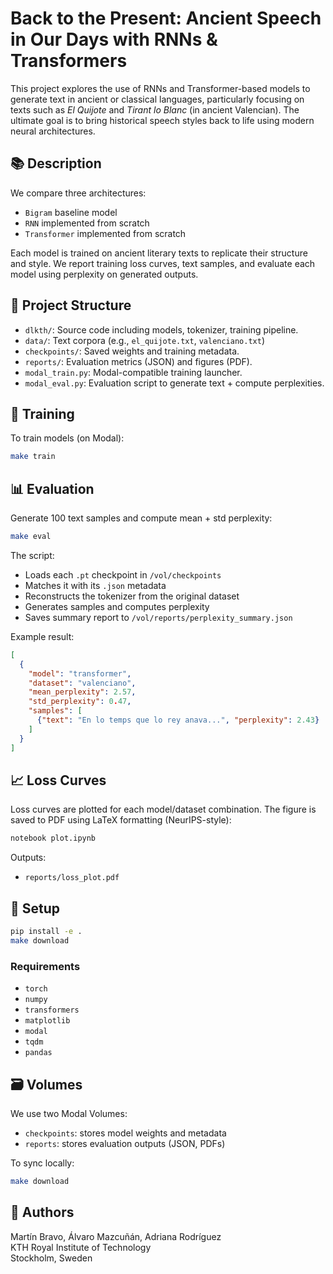 # Back to the Present: Ancient Speech in Our Days with RNNs & Transformers

This project explores the use of RNNs and Transformer-based models to generate text in ancient or classical languages, particularly focusing on texts such as *El Quijote* and *Tirant lo Blanc* (in ancient Valencian). The ultimate goal is to bring historical speech styles back to life using modern neural architectures.

## 📚 Description

We compare three architectures:

- `Bigram` baseline model
- `RNN` implemented from scratch
- `Transformer` implemented from scratch

Each model is trained on ancient literary texts to replicate their structure and style. We report training loss curves, text samples, and evaluate each model using perplexity on generated outputs.

## 📁 Project Structure

- `dlkth/`: Source code including models, tokenizer, training pipeline.
- `data/`: Text corpora (e.g., `el_quijote.txt`, `valenciano.txt`)
- `checkpoints/`: Saved weights and training metadata.
- `reports/`: Evaluation metrics (JSON) and figures (PDF).
- `modal_train.py`: Modal-compatible training launcher.
- `modal_eval.py`: Evaluation script to generate text + compute perplexities.

## 🧪 Training

To train models (on Modal):

```bash
make train
```

## 📊 Evaluation

Generate 100 text samples and compute mean + std perplexity:

```bash
make eval
```

The script:
- Loads each `.pt` checkpoint in `/vol/checkpoints`
- Matches it with its `.json` metadata
- Reconstructs the tokenizer from the original dataset
- Generates samples and computes perplexity
- Saves summary report to `/vol/reports/perplexity_summary.json`

Example result:

```json
[
  {
    "model": "transformer",
    "dataset": "valenciano",
    "mean_perplexity": 2.57,
    "std_perplexity": 0.47,
    "samples": [
      {"text": "En lo temps que lo rey anava...", "perplexity": 2.43}
    ]
  }
]
```

## 📈 Loss Curves

Loss curves are plotted for each model/dataset combination. The figure is saved to PDF using LaTeX formatting (NeurIPS-style):

```bash
notebook plot.ipynb
```

Outputs:

- `reports/loss_plot.pdf`

## 💾 Setup

```bash
pip install -e .
make download
```

### Requirements
- `torch`
- `numpy`
- `transformers`
- `matplotlib`
- `modal`
- `tqdm`
- `pandas`

## 🗃 Volumes

We use two Modal Volumes:

- `checkpoints`: stores model weights and metadata
- `reports`: stores evaluation outputs (JSON, PDFs)

To sync locally:

```bash
make download
```

## 👥 Authors

Martín Bravo, Álvaro Mazcuñán, Adriana Rodríguez  
KTH Royal Institute of Technology  
Stockholm, Sweden
